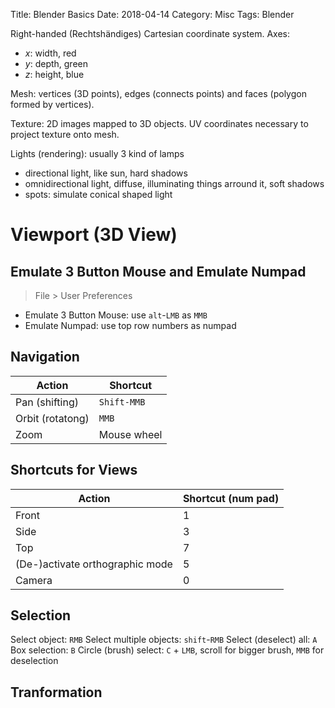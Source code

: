 Title: Blender Basics
Date: 2018-04-14
Category: Misc
Tags: Blender



Right-handed (Rechtshändiges) Cartesian coordinate system. Axes:

- $x$: width, red
- $y$: depth, green
- $z$: height, blue

Mesh: vertices (3D points), edges (connects points) and faces (polygon formed by vertices).

Texture: 2D images mapped to 3D objects. UV coordinates necessary to project texture onto mesh.

Lights (rendering): usually 3 kind of lamps

- directional light, like sun, hard shadows
- omnidirectional light, diffuse, illuminating things arround it, soft shadows
- spots: simulate conical shaped light


# Viewport (3D View)

## Emulate 3 Button Mouse and Emulate Numpad

> File > User Preferences

- Emulate 3 Button Mouse: use `alt`-`LMB` as `MMB`
- Emulate Numpad: use top row numbers as numpad


## Navigation

| Action           | Shortcut    |
|------------------|-------------|
| Pan (shifting)   | `Shift-MMB` |
| Orbit (rotatong) | `MMB`       |
| Zoom             | Mouse wheel |


## Shortcuts for Views

| Action    | Shortcut (num pad)  |
|-----------|---------------------|
| Front     |                 1   |
| Side      |                 3   |
| Top       |                 7   |
| (De-)activate orthographic mode | 5 |
| Camera    |                 0   |


## Selection

Select object: `RMB`
Select multiple objects: `shift`-`RMB`
Select (deselect) all: `A`
Box selection: `B`
Circle (brush) select: `C` + `LMB`, scroll for bigger brush, `MMB` for deselection

## Tranformation


